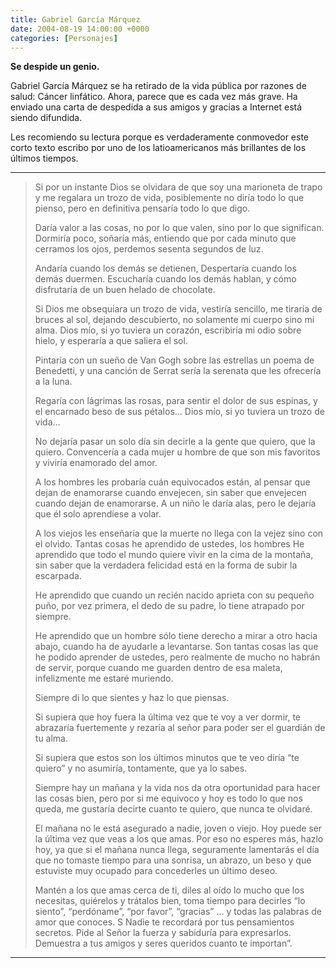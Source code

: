 ```yaml
---
title: Gabriel García Márquez
date: 2004-08-19 14:00:00 +0000
categories: [Personajes]
---
```


**Se despide un genio.**   

Gabriel García Márquez se ha retirado de la vida pública por razones de salud: Cáncer linfático. Ahora, parece que es cada vez más grave. Ha enviado una carta de despedida a sus amigos y gracias a Internet está siendo difundida.   

Les recomiendo su lectura porque es verdaderamente conmovedor este corto texto escribo por uno de los latioamericanos más brillantes de los últimos tiempos.   

***

>Si por un instante Dios se olvidara de que soy una marioneta de trapo y me regalara un trozo de vida, posiblemente no diría todo lo que pienso, pero en definitiva pensaría todo lo que digo.
>
>Daría valor a las cosas, no por lo que valen, sino por lo que significan. Dormiría poco, soñaría más, entiendo que por cada minuto que cerramos los ojos, perdemos sesenta segundos de luz.
>
>Andaría cuando los demás se detienen, Despertaría cuando los demás duermen. Escucharía cuando los demás hablan, y cómo disfrutaría de un buen helado de chocolate.
>
>Si Dios me obsequiara un trozo de vida, vestiría sencillo, me tiraría de bruces al sol, dejando descubierto, no solamente mi cuerpo sino mi alma. Dios mío, si yo tuviera un corazón, escribiría mi odio sobre hielo, y esperaría a que saliera el sol.
>
>Pintaría con un sueño de Van Gogh sobre las estrellas un poema de Benedetti, y una canción de Serrat sería la serenata que les ofrecería a la luna.
>
>Regaría con lágrimas las rosas, para sentir el dolor de sus espinas, y el encarnado beso de sus pétalos… Dios mío, si yo tuviera un trozo de vida…
>
>No dejaría pasar un solo día sin decirle a la gente que quiero, que la quiero. Convencería a cada mujer u hombre de que son mis favoritos y viviría enamorado del amor.
>
>A los hombres les probaría cuán equivocados están, al pensar que dejan de enamorarse cuando envejecen, sin saber que envejecen cuando dejan de enamorarse. A un niño le daría alas, pero le dejaría que él solo aprendiese a volar.
>
>A los viejos les enseñaría que la muerte no llega con la vejez sino con el olvido. Tantas cosas he aprendido de ustedes, los hombres He aprendido que todo el mundo quiere vivir en la cima de la montaña, sin saber que la verdadera felicidad está en la forma de subir la escarpada.
>
>He aprendido que cuando un recién nacido aprieta con su pequeño puño, por vez primera, el dedo de su padre, lo tiene atrapado por siempre.
>
>He aprendido que un hombre sólo tiene derecho a mirar a otro hacia abajo, cuando ha de ayudarle a levantarse. Son tantas cosas las que he podido aprender de ustedes, pero realmente de mucho no habrán de servir, porque cuando me guarden dentro de esa maleta, infelizmente me estaré muriendo.
>
>Siempre di lo que sientes y haz lo que piensas.
>
>Si supiera que hoy fuera la última vez que te voy a ver dormir, te abrazaría fuertemente y rezaría al señor para poder ser el guardián de tu alma.
>
>Si supiera que estos son los últimos minutos que te veo diría “te quiero” y no asumiría, tontamente, que ya lo sabes.
>
>Siempre hay un mañana y la vida nos da otra oportunidad para hacer las cosas bien, pero por si me equivoco y hoy es todo lo que nos queda, me gustaría decirte cuanto te quiero, que nunca te olvidaré.
>
>El mañana no le está asegurado a nadie, joven o viejo. Hoy puede ser la última vez que veas a los que amas. Por eso no esperes más, hazlo hoy, ya que si el mañana nunca llega, seguramente lamentarás el día que no tomaste tiempo para una sonrisa, un abrazo, un beso y que estuviste muy ocupado para concederles un último deseo.
>
>Mantén a los que amas cerca de ti, diles al oído lo mucho que los necesitas, quiérelos y trátalos bien, toma tiempo para decirles “lo siento”, “perdóname”, “por favor”, “gracias” … y todas las palabras de amor que conoces. S Nadie te recordará por tus pensamientos secretos. Pide al Señor la fuerza y sabiduría para expresarlos. Demuestra a tus amigos y seres queridos cuanto te importan”.

***

